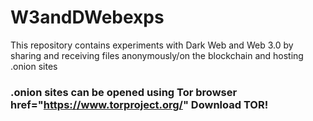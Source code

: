 # W3andDWebexps
This repository contains experiments with Dark Web and Web 3.0 by sharing and receiving files anonymously/on the blockchain and hosting .onion sites
### .onion sites can be opened using Tor browser <a>href="https://www.torproject.org/" Download TOR!</a>
